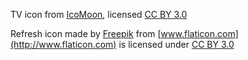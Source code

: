 TV icon from [IcoMoon](https://icomoon.io/#icons), licensed [CC BY 3.0](http://creativecommons.org/licenses/by/3.0/)

Refresh icon made by [Freepik](http://www.freepik.com) from [www.flaticon.com](http://www.flaticon.com) is licensed under [CC BY 3.0](http://creativecommons.org/licenses/by/3.0/)